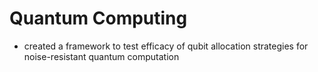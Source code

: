 # Quantum Computing 

 - created a framework to test efficacy of qubit allocation strategies for noise-resistant quantum computation
